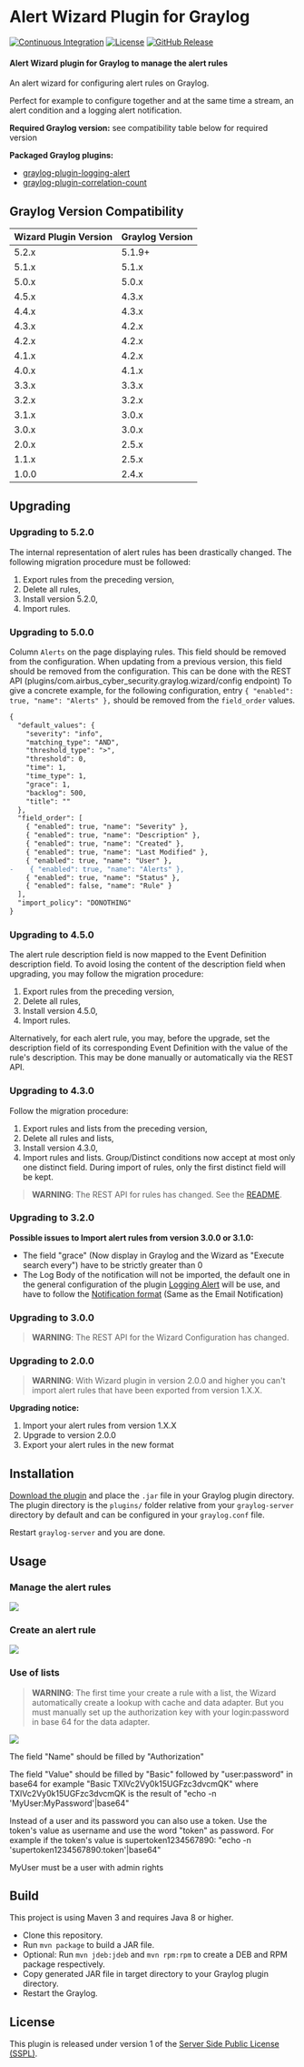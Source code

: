 # Alert Wizard Plugin for Graylog

[![Continuous Integration](https://github.com/airbus-cyber/graylog-plugin-alert-wizard/actions/workflows/ci.yml/badge.svg)](https://github.com/airbus-cyber/graylog-plugin-alert-wizard/actions/workflows/ci.yml)
[![License](https://img.shields.io/badge/license-SSPL-green)](https://www.mongodb.com/licensing/server-side-public-license)
[![GitHub Release](https://img.shields.io/github/v/release/airbus-cyber/graylog-plugin-alert-wizard)](https://github.com/airbus-cyber/graylog-plugin-alert-wizard/releases)

#### Alert Wizard plugin for Graylog to manage the alert rules

An alert wizard for configuring alert rules on Graylog.
 
Perfect for example to configure together and at the same time a stream, an alert condition and a logging alert notification.

**Required Graylog version:** see compatibility table below for required version

**Packaged Graylog plugins:**
* [graylog-plugin-logging-alert](https://github.com/airbus-cyber/graylog-plugin-logging-alert)
* [graylog-plugin-correlation-count](https://github.com/airbus-cyber/graylog-plugin-correlation-count)

## Graylog Version Compatibility

| Wizard Plugin Version | Graylog Version |
|-----------------------|-----------------|
| 5.2.x                 | 5.1.9+          |
| 5.1.x                 | 5.1.x           |
| 5.0.x                 | 5.0.x           |
| 4.5.x                 | 4.3.x           |
| 4.4.x                 | 4.3.x           |
| 4.3.x                 | 4.2.x           |
| 4.2.x                 | 4.2.x           |
| 4.1.x                 | 4.2.x           |
| 4.0.x                 | 4.1.x           |
| 3.3.x                 | 3.3.x           |
| 3.2.x                 | 3.2.x           |
| 3.1.x                 | 3.0.x           |
| 3.0.x                 | 3.0.x           |
| 2.0.x                 | 2.5.x           |
| 1.1.x                 | 2.5.x           |
| 1.0.0                 | 2.4.x           |


## Upgrading

### Upgrading to 5.2.0

The internal representation of alert rules has been drastically changed. The following migration procedure must be followed:
1. Export rules from the preceding version,
2. Delete all rules,
3. Install version 5.2.0,
4. Import rules.

### Upgrading to 5.0.0
Column `Alerts` on the page displaying rules. This field should be removed from the configuration.
When updating from a previous version, this field should be removed from the configuration. This can be done with the REST API
(plugins/com.airbus_cyber_security.graylog.wizard/config endpoint)
To give a concrete example, for the following configuration, entry `{ "enabled": true, "name": "Alerts" },` should be removed from the `field_order` values.
```diff
{
  "default_values": {
    "severity": "info",
    "matching_type": "AND",
    "threshold_type": ">",
    "threshold": 0,
    "time": 1,
    "time_type": 1,
    "grace": 1,
    "backlog": 500,
    "title": ""
  },
  "field_order": [
    { "enabled": true, "name": "Severity" },
    { "enabled": true, "name": "Description" },
    { "enabled": true, "name": "Created" },
    { "enabled": true, "name": "Last Modified" },
    { "enabled": true, "name": "User" },
-    { "enabled": true, "name": "Alerts" },
    { "enabled": true, "name": "Status" },
    { "enabled": false, "name": "Rule" }
  ],
  "import_policy": "DONOTHING"
}
```

### Upgrading to 4.5.0

The alert rule description field is now mapped to the Event Definition description field.
To avoid losing the content of the description field when upgrading, you may follow the migration procedure:
1. Export rules from the preceding version,
2. Delete all rules,
3. Install version 4.5.0,
4. Import rules.

Alternatively, for each alert rule, you may, before the upgrade, set the description field of its corresponding
Event Definition with the value of the rule's description. This may be done manually or automatically via the REST API.

### Upgrading to 4.3.0

Follow the migration procedure:
1. Export rules and lists from the preceding version,
2. Delete all rules and lists,
3. Install version 4.3.0,
4. Import rules and lists.
Group/Distinct conditions now accept at most only one distinct field. During import of rules, only the first distinct field will be kept.

> **WARNING**: The REST API for rules has changed. See the [README](https://github.com/airbus-cyber/graylog-plugin-alert-wizard/blob/master/CHANGELOG.md).

### Upgrading to 3.2.0

**Possible issues to Import alert rules from version 3.0.0 or 3.1.0:**
* The field "grace" (Now display in Graylog and the Wizard as "Execute search every") have to be strictly greater than 0
* The Log Body of the notification will not be imported, the default one in the general configuration of the plugin 
[Logging Alert](https://github.com/airbus-cyber/graylog-plugin-logging-alert)
will be use, and have to follow the [Notification format](https://docs.graylog.org/en/latest/pages/alerts.html#notifications) 
(Same as the Email Notification)

### Upgrading to 3.0.0

> **WARNING**: The REST API for the Wizard Configuration has changed.

### Upgrading to 2.0.0

> **WARNING**: With Wizard plugin in version 2.0.0 and higher you can't import alert rules that have been exported from version 1.X.X.

**Upgrading notice:**
1. Import your alert rules from version 1.X.X
2. Upgrade to version 2.0.0
3. Export your alert rules in the new format


## Installation

[Download the plugin](https://github.com/airbus-cyber/graylog-plugin-alert-wizard/releases)
and place the `.jar` file in your Graylog plugin directory. The plugin directory
is the `plugins/` folder relative from your `graylog-server` directory by default
and can be configured in your `graylog.conf` file.

Restart `graylog-server` and you are done.

## Usage

### Manage the alert rules

![](https://raw.githubusercontent.com/airbus-cyber/graylog-plugin-alert-wizard/master/images/alert_rules.png)

### Create an alert rule

![](https://raw.githubusercontent.com/airbus-cyber/graylog-plugin-alert-wizard/master/images/create_alert_rule.png)

### Use of lists
> **WARNING**: The first time your create a rule with a list, the Wizard automatically create a lookup with cache and data adapter. But you must manually set up the authorization key with your login:password in base 64 for the data adapter.

![](https://raw.githubusercontent.com/airbus-cyber/graylog-plugin-alert-wizard/master/images/Wizard_List4.png)

The field "Name" should be filled by "Authorization"

The field "Value" should be filled by "Basic" followed by "user:password" in base64 for example "Basic TXlVc2Vy0k15UGFzc3dvcmQK" where TXlVc2Vy0k15UGFzc3dvcmQK is the result of "echo -n 'MyUser:MyPassword'|base64"

Instead of a user and its password you can also use a token.
Use the token's value as username and use the word "token" as password.
For example if the token's value is supertoken1234567890:
"echo -n 'supertoken1234567890:token'|base64"

MyUser must be a user with admin rights



## Build

This project is using Maven 3 and requires Java 8 or higher.

* Clone this repository.
* Run `mvn package` to build a JAR file.
* Optional: Run `mvn jdeb:jdeb` and `mvn rpm:rpm` to create a DEB and RPM package respectively.
* Copy generated JAR file in target directory to your Graylog plugin directory.
* Restart the Graylog.

## License

This plugin is released under version 1 of the [Server Side Public License (SSPL)](LICENSE).
